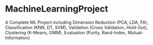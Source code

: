 # MachineLearningProject
A Complete ML Project including Dimension Reduction (PCA, LDA, FA), Classification (KNN, DT, SVM), Validation (Cross Validation, Hold-Out), Clustering (K-Means, GMM), Evaluation (Purity, Rand-Index, Mutual-Information)
